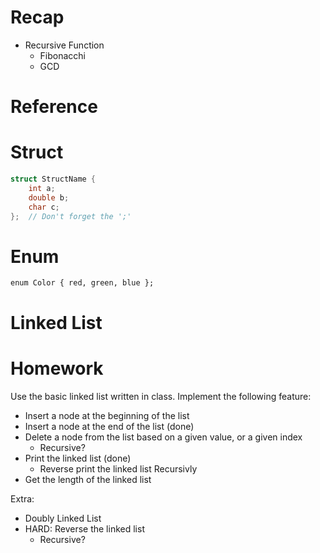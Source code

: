 # Recap
- Recursive Function
  - Fibonacchi
  - GCD


# Reference


# Struct

```C++
struct StructName {
    int a;
    double b;
    char c;
};  // Don't forget the ';'
```

# Enum

`enum Color { red, green, blue };`

# Linked List

# Homework
Use the basic linked list written in class. Implement the following feature:

- Insert a node at the beginning of the list
- Insert a node at the end of the list (done)
- Delete a node from the list based on a given value, or a given index
  - Recursive?
- Print the linked list (done)
  - Reverse print the linked list Recursivly
- Get the length of the linked list

Extra:
- Doubly Linked List
- HARD: Reverse the linked list
  - Recursive?
